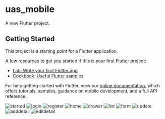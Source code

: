 # uas_mobile

A new Flutter project.

## Getting Started

This project is a starting point for a Flutter application.

A few resources to get you started if this is your first Flutter project:

- [Lab: Write your first Flutter app](https://flutter.dev/docs/get-started/codelab)
- [Cookbook: Useful Flutter samples](https://flutter.dev/docs/cookbook)

For help getting started with Flutter, view our
[online documentation](https://flutter.dev/docs), which offers tutorials,
samples, guidance on mobile development, and a full API reference.

![started](images/started.jpeg)
![login](images/login.jpeg)
![register](images/register.jpeg)
![home](images/itemList.jpeg)
![drawer](images/Drawer.jpeg)
![list](images/addItem.jpeg)
![form](images/editItem.jpeg)
![update](images/detailList.jpeg)
![adddetail](images/addDetail.jpeg)
![editdetail](images/editDetail.jpeg)
